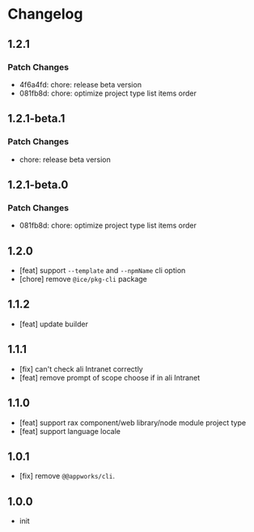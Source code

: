 # Changelog

## 1.2.1

### Patch Changes

- 4f6a4fd: chore: release beta version
- 081fb8d: chore: optimize project type list items order

## 1.2.1-beta.1

### Patch Changes

- chore: release beta version

## 1.2.1-beta.0

### Patch Changes

- 081fb8d: chore: optimize project type list items order

## 1.2.0

- [feat] support `--template` and `--npmName` cli option
- [chore] remove `@ice/pkg-cli` package

## 1.1.2

- [feat] update builder

## 1.1.1

- [fix] can't check ali Intranet correctly
- [feat] remove prompt of scope choose if in ali Intranet

## 1.1.0

- [feat] support rax component/web library/node module project type
- [feat] support language locale

## 1.0.1

- [fix] remove `@@appworks/cli`.

## 1.0.0

- init
